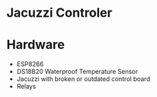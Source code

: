 # Jacuzzi Controler

# Hardware

- ESP8266
- DS18B20 Waterproof Temperature Sensor
- Jacuzzi with broken or outdated control board
- Relays